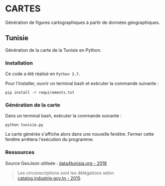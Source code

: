 # CARTES

Génération de figures cartographiques à partir de données géographiques.

## Tunisie

Génération de la carte de la Tunisie en Python.

### Installation

Ce code a été réalisé en `Python 3.7`.

Pour l'installer, ouvrir un terminal bash et exécuter la commande suivante :

`pip install -r requirements.txt`

### Génération de la carte

Dans un terminal bash, exécuter la commande suivante :

`python tunisie.py`

La carte générée s'affiche alors dans une nouvelle fenêtre.
Fermer cette fenêtre arrêtera l'exécution du programme.

### Ressources

Source GeoJson utilisée : [data4tunisia.org - 2018](https://www.data4tunisia.org/fr/datasets/decoupage-de-la-tunisie-geojson-et-shapefile/)

> Les circonscriptions sont les délégations selon [catalog.industrie.gov.tn - 2015](http://catalog.industrie.gov.tn/dataset/tn-decoupage-administratif-de-la-tunisie/resource/1b7e3eba-b178-4902-83db-ef46f26e98a0).
